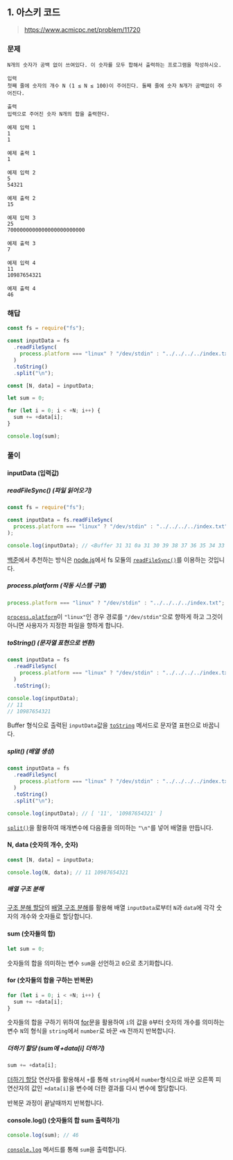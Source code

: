 ## 1. 아스키 코드

> https://www.acmicpc.net/problem/11720

### 문제

```
N개의 숫자가 공백 없이 쓰여있다. 이 숫자를 모두 합해서 출력하는 프로그램을 작성하시오.

입력
첫째 줄에 숫자의 개수 N (1 ≤ N ≤ 100)이 주어진다. 둘째 줄에 숫자 N개가 공백없이 주어진다.

출력
입력으로 주어진 숫자 N개의 합을 출력한다.

예제 입력 1
1
1

예제 출력 1
1

예제 입력 2
5
54321

예제 출력 2
15

예제 입력 3
25
7000000000000000000000000

예제 출력 3
7

예제 입력 4
11
10987654321

예제 출력 4
46
```

### 해답

```js
const fs = require("fs");

const inputData = fs
  .readFileSync(
    process.platform === "linux" ? "/dev/stdin" : "../../../../index.txt"
  )
  .toString()
  .split("\n");

const [N, data] = inputData;

let sum = 0;

for (let i = 0; i < +N; i++) {
  sum += +data[i];
}

console.log(sum);
```

### 풀이

#### inputData (입력값)

##### readFileSync() (파일 읽어오기)

```js
const fs = require("fs");

const inputData = fs.readFileSync(
  process.platform === "linux" ? "/dev/stdin" : "../../../../index.txt"
);

console.log(inputData); // <Buffer 31 31 0a 31 30 39 38 37 36 35 34 33 32 31>
```

[백준](https://help.acmicpc.net/language/info)에서 추천하는 방식은 [node.js](https://nodejs.org/en/)에서 fs 모듈의 [`readFileSync()`](https://nodejs.org/docs/latest-v16.x/api/fs.html#fsreadfilesyncpath-options)를 이용하는 것입니다.

##### process.platform (작동 시스템 구별)

```js
process.platform === "linux" ? "/dev/stdin" : "../../../../index.txt";
```

[`process.platform`](https://nodejs.org/docs/latest-v16.x/api/process.html#processplatform)이 `"linux"`인 경우 경로를 `"/dev/stdin"`으로 향하게 하고 그것이 아니면 사용자가 지정한 파일을 향하게 합니다.

##### toString() (문자열 표현으로 변환)

```js
const inputData = fs
  .readFileSync(
    process.platform === "linux" ? "/dev/stdin" : "../../../../index.txt"
  )
  .toString();

console.log(inputData);
// 11
// 10987654321
```

Buffer 형식으로 출력된 `inputData`값을 [`toString`](https://developer.mozilla.org/ko/docs/Web/JavaScript/Reference/Global_Objects/String/toString) 메서드로 문자열 표현으로 바꿉니다.

##### split() (배열 생성)

```js
const inputData = fs
  .readFileSync(
    process.platform === "linux" ? "/dev/stdin" : "../../../../index.txt"
  )
  .toString()
  .split("\n");

console.log(inputData); // [ '11', '10987654321' ]
```

[`split()`](https://developer.mozilla.org/ko/docs/Web/JavaScript/Reference/Global_Objects/String/split)을 활용하여 매개변수에 다음줄을 의미하는 `"\n"`를 넣어 배열을 만듭니다.

#### N, data (숫자의 개수, 숫자)

```js
const [N, data] = inputData;

console.log(N, data); // 11 10987654321
```

##### 배열 구조 분해

[구조 분해 할당](https://developer.mozilla.org/ko/docs/Web/JavaScript/Reference/Operators/Destructuring_assignment)의 [배열 구조 분해](https://developer.mozilla.org/ko/docs/Web/JavaScript/Reference/Operators/Destructuring_assignment#%EB%B0%B0%EC%97%B4_%EA%B5%AC%EC%A1%B0_%EB%B6%84%ED%95%B4)를 활용해 배열 `inputData`로부터 `N`과 `data`에 각각 숫자의 개수와 숫자들로 할당합니다.

#### sum (숫자들의 합)

```js
let sum = 0;
```

숫자들의 합을 의미하는 변수 `sum`을 선언하고 `0`으로 초기화합니다.

#### for (숫자들의 합을 구하는 반복문)

```js
for (let i = 0; i < +N; i++) {
  sum += +data[i];
}
```

숫자들의 합을 구하기 위하여 [for](https://developer.mozilla.org/ko/docs/Web/JavaScript/Reference/Statements/for)문을 활용하여 `i`의 값을 `0`부터 숫자의 개수를 의미하는 변수 `N`의 형식을 `string`에서 `number`로 바꾼 `+N` 전까지 반복합니다.

##### 더하기 할당 (sum에 +data[i] 더하기)

```js
sum += +data[i];
```

[더하기 할당](https://developer.mozilla.org/ko/docs/Web/JavaScript/Reference/Operators/Addition_assignment) 연산자를 활용해서 `+`를 통해 `string`에서 `number`형식으로 바꾼 오른쪽 피연산자의 값인 `+data[i]`을 변수에 더한 결과를 다시 변수에 할당합니다.

반복문 과정이 끝날때까지 반복합니다.

#### console.log() (숫자들의 합 sum 출력하기)

```js
console.log(sum); // 46
```

[`console.log`](https://developer.mozilla.org/ko/docs/Web/API/console/log) 메서드를 통해 `sum`을 출력합니다.
